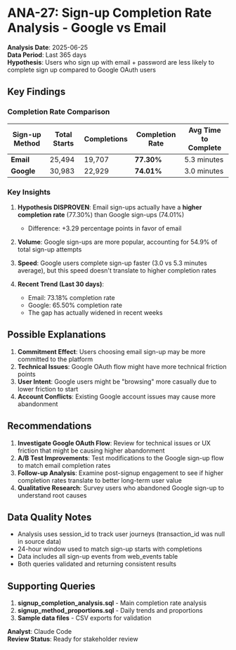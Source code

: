 # ANA-27: Sign-up Completion Rate Analysis - Google vs Email

**Analysis Date**: 2025-06-25  
**Data Period**: Last 365 days  
**Hypothesis**: Users who sign up with email + password are less likely to complete sign up compared to Google OAuth users

## Key Findings

### Completion Rate Comparison

| Sign-up Method | Total Starts | Completions | Completion Rate | Avg Time to Complete |
|---------------|--------------|-------------|----------------|-------------------|
| **Email** | 25,494 | 19,707 | **77.30%** | 5.3 minutes |
| **Google** | 30,983 | 22,929 | **74.01%** | 3.0 minutes |

### Key Insights

1. **Hypothesis DISPROVEN**: Email sign-ups actually have a **higher completion rate** (77.30%) than Google sign-ups (74.01%)
   - Difference: +3.29 percentage points in favor of email
   
2. **Volume**: Google sign-ups are more popular, accounting for 54.9% of total sign-up attempts

3. **Speed**: Google users complete sign-up faster (3.0 vs 5.3 minutes average), but this speed doesn't translate to higher completion rates

4. **Recent Trend (Last 30 days)**: 
   - Email: 73.18% completion rate
   - Google: 65.50% completion rate
   - The gap has actually widened in recent weeks

## Possible Explanations

1. **Commitment Effect**: Users choosing email sign-up may be more committed to the platform
2. **Technical Issues**: Google OAuth flow might have more technical friction points
3. **User Intent**: Google users might be "browsing" more casually due to lower friction to start
4. **Account Conflicts**: Existing Google account issues may cause more abandonment

## Recommendations

1. **Investigate Google OAuth Flow**: Review for technical issues or UX friction that might be causing higher abandonment
2. **A/B Test Improvements**: Test modifications to the Google sign-up flow to match email completion rates
3. **Follow-up Analysis**: Examine post-signup engagement to see if higher completion rates translate to better long-term user value
4. **Qualitative Research**: Survey users who abandoned Google sign-up to understand root causes

## Data Quality Notes

- Analysis uses session_id to track user journeys (transaction_id was null in source data)
- 24-hour window used to match sign-up starts with completions
- Data includes all sign-up events from web_events table
- Both queries validated and returning consistent results

## Supporting Queries

1. **signup_completion_analysis.sql** - Main completion rate analysis
2. **signup_method_proportions.sql** - Daily trends and proportions
3. **Sample data files** - CSV exports for validation

**Analyst**: Claude Code  
**Review Status**: Ready for stakeholder review